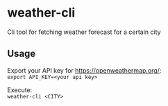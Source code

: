 # weather-cli

Cli tool for fetching weather forecast for a certain city

## Usage

Export your API key for https://openweathermap.org/:  
`export API_KEY=<your api key>`

Execute:  
`weather-cli <CITY>`